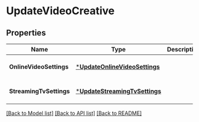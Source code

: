 # UpdateVideoCreative

## Properties
Name | Type | Description | Notes
------------ | ------------- | ------------- | -------------
**OnlineVideoSettings** | [***UpdateOnlineVideoSettings**](UpdateOnlineVideoSettings.md) |  | [optional] [default to null]
**StreamingTvSettings** | [***UpdateStreamingTvSettings**](UpdateStreamingTvSettings.md) |  | [optional] [default to null]

[[Back to Model list]](../README.md#documentation-for-models) [[Back to API list]](../README.md#documentation-for-api-endpoints) [[Back to README]](../README.md)

